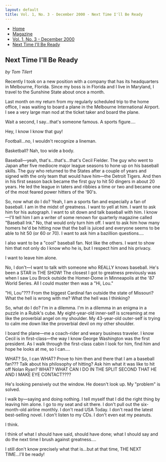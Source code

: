 ```yaml
---
layout: default
title: Vol. 1, No. 3 - December 2000 - Next Time I'll Be Ready
---
```

<nav class="breadcrumb" aria-label="breadcrumbs">
  <ul>
    <li><a href="{{ site.url }}{{ site.baseurl }}">Home</a></li>
    <li><a href="../magazine-home.html">Magazine</a></li>
    <li><a href="bi_vol_1_no_3_home.html">Vol. 1, No. 3 - December 2000</a></li>
    <li class="is-active"><a href="#" aria-current="page">Next Time I'll Be Ready</a></li>
  </ul>
</nav>

<section class="storycontent">
  <h1>Next Time I'll Be Ready</h1>
  <p><em>by Tom Tilert</em></p>

  <p>
    Recently I took on a new position with a company that has its headquarters in Melbourne, Florida. Since my boss is in Florida and I live in Maryland, I travel to the Sunshine State about once a month.
  </p>

  <p>
    Last month on my return from my regularly scheduled trip to the home office, I was waiting to board a plane in the Melbourne International Airport. I see a very large man nod at the ticket taker and board the plane.
  </p>

  <p>
    Wait a second, I say...that's someone famous. A sports figure....
  </p>

  <p>
    Hey, I know I know that guy!
  </p>

  <p>
    Football...no, I wouldn't recognize a lineman.
  </p>

  <p>
    Basketball? Nah, too wide a body.
  </p>

  <p>
    Baseball&mdash;yeah, that's...that's...that's Cecil Fielder. The guy who went to Japan after five mediocre major league seasons to hone up on his baseball skills. The guy who returned to the States after a couple of years and signed with the only team that would have him&mdash;the Detroit Tigers. And then in his first season back became the first guy to hit 50 dingers in about 20 years. He led the league in taters and ribbies a time or two and became one of the most feared power hitters of the '90's.
  </p>

  <p>
    So, now what do I do? Yeah, I am a sports fan and especially a fan of baseball. I am in the midst of greatness. I want to yell at him. I want to ask him for his autograph. I want to sit down and talk baseball with him. I know&mdash;I'll tell him I am a writer of some renown for quarterly magazine called "Baseball Ink." No, that would only turn him off. I want to ask him how many homers he'd be hitting now that the ball is juiced and everyone seems to be able to hit 50 (or 60 or 70). I want to ask him a bazillion questions....
  </p>

  <p>
    I also want to be a "cool" baseball fan. Not like the others. I want to show him that not only do I know who he is, but I respect him and his privacy.
  </p>

  <p>
    I want to leave him alone.
  </p>

  <p>
    No, I don't&mdash;I want to talk with someone who REALLY knows baseball. He's been a STAR in THE SHOW! The closest I got to greatness previously was when I saw Lou Brock outside the Homer-Dome in Minneapolis at the '87 World Series. All I could muster then was a "Hi, Lou."
  </p>

  <p>
    "Hi, Lou"??? From the biggest Cardinal fan outside the state of Missouri? What the hell is wrong with me? What the hell was I thinking?
  </p>

  <p>
    So, what do I do? I'm in a dilemma. I'm in a dilemma in an enigma in a puzzle in a Rubik's cube. My eight-year-old inner-self is screaming at me like the proverbial angel on my shoulder. My 43-year-old outer-self is trying to calm me down like the proverbial devil on my other shoulder.
  </p>

  <p>
    I board the plane&mdash;me a coach-rider and weary business traveler. I know Cecil is in first-class&mdash;the way I know George Washington was the first president. As I walk through the first-class cabin I look for him, find him and hope he looks at me, so I can....
  </p>

  <p>
    WHAT? So, I can WHAT? Prove to him then and there that I am a baseball fan??? Talk about his philosophy of hitting? Ask him what it was like to hit off Nolan Ryan? WHAT? WHAT CAN I DO IN THE SPLIT SECOND THAT HE AND I MAKE EYE CONTACT????
  </p>

  <p>
    He's looking pensively out the window. He doesn't look up. My "problem" is solved.
  </p>

  <p>
    I walk by&mdash;saying and doing nothing. I tell myself that I did the right thing by leaving him alone. I go to my seat and sit there. I don't pull out the six-month-old airline monthly. I don't read USA Today. I don't read the latest best-selling novel. I don't listen to my CDs. I don't even eat my peanuts.
  </p>

  <p>
    I think.
  </p>

  <p>
    I think of what I should have said, should have done; what I should say and do the next time I brush against greatness....
  </p>

  <p>
    I still don't know precisely what that is...but at that time, THE NEXT TIME...I'll be ready!
  </p>

</section>
